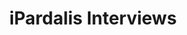 ---
title: "iPardalis Interviews"
header_title: "Podcasts which have hosted iPardalis"
description : "Youtube podcasts which have had iPardalis as a guest. Great conversations about ethics, husbandry and many other issues in the panther chameleon industry."
keywords: ["ipardalis podcast", "reptile youtube", "herpetoculture"]
draft: false
---